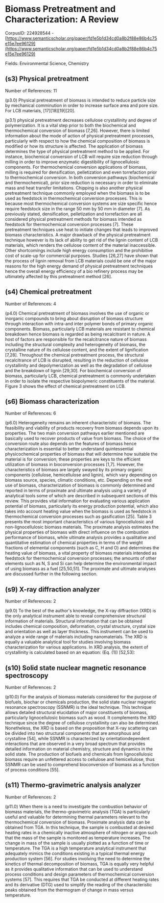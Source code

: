# Biomass Pretreatment and Characterization: A Review

CorpusID: 224928544 - [https://www.semanticscholar.org/paper/fd1e5b1d34cd0a8b2f88e86b4c75e15e7ee96129](https://www.semanticscholar.org/paper/fd1e5b1d34cd0a8b2f88e86b4c75e15e7ee96129)

Fields: Environmental Science, Chemistry

## (s3) Physical pretreatment
Number of References: 11

(p3.0) Physical pretreatment of biomass is intended to reduce particle size by mechanical comminution in order to increase surface area and pore size. For LCB materials,  [17][18][19][20].

(p3.1) physical pretreatment decreases cellulose crystallinity and degree of polymerization. It is a vital step prior to both the biochemical and thermochemical conversion of biomass [7,26]. However, there is limited information about the mode of action of physical pretreatment processes, particularly with respect to how the chemical composition of biomass is modified or how its structure is affected. The application of biomass determines the type of physical pretreatment method to be applied. For instance, biochemical conversion of LCB will require size reduction through milling in order to improve enzymatic digestibility of lignocellulosic components. For thermochemical conversion applications of biomass, milling is required for densification, pelletization and even torrefaction prior to thermochemical conversion. In both conversion pathways (biochemical and thermochemical), prior size reduction is necessary in order to eliminate mass and heat transfer limitations. Chipping is also another physical pretreatment technique commonly employed when the biomass is to be used as feedstock in thermochemical conversion processes. This is because most thermochemical conversion systems are size specific hence require feedstock size in the range 50 mm by 50 mm in diameter [7]. As previously stated, densification, pelletization and torrefaction are all considered physical pretreatment methods for biomass intended as feedstock for thermochemical conversion processes [7]. These pretreatment techniques use heat to initiate changes that leads to improved biomass characteristics. A major drawback of the physical pretreatment technique however is its lack of ability to get rid of the lignin content of LCB materials, which renders the cellulose content of the material inaccessible. Other shortcomings include high energy consumption and the prohibitive cost of scale-up for commercial purposes. Studies [26,27] have shown that the process of lignin removal from LCB materials could be one of the major reasons for the high energy demand of physical pretreatment techniques hence the overall energy efficiency of a bio refinery process may be ultimately affected by this pretreatment method [26].
## (s4) Chemical pretreatment
Number of References: 4

(p4.0) Chemical pretreatment of biomass involves the use of organic or inorganic compounds to bring about disruption of biomass structure through interaction with intra-and inter polymer bonds of primary organic components. Biomass, particularly LCB materials are resistant to chemical breakdown hence biomass is regarded as being recalcitrant in nature. A host of factors are responsible for the recalcitrance nature of biomass including the structural complexity and heterogeneity of biomass, the crystalline nature of its cellulose content, and the extent of lignification [7,28]. Throughout the chemical pretreatment process, the structural recalcitrance of LCB is disrupted, resulting in the reduction of cellulose crystallinity and depolymerization as well as the degradation of cellulose and the breakdown of lignin [29,30]. For biochemical conversion of biomass, particularly LCB, chemical pretreatment is commonly undertaken in order to isolate the respective biopolymeric constituents of the material. Figure 3 shows the effect of chemical pretreatment on LCB.
## (s6) Biomass characterization
Number of References: 6

(p6.0) Heterogeneity remains an inherent characteristic of biomass. The feasibility and viability of products recovery from biomass depends upon its properties. The two main conversion pathways earlier mentioned are basically used to recover products of value from biomass. The choice of the conversion route also depends on the features of biomass hence characterization is essential to better understand quintessential physicochemical properties of biomass that will determine how suitable the material is for conversion; these properties are keys to the efficient utilization of biomass in bioconversion processes [1,7]. However, the characteristics of biomass are largely swayed by its primary organic components (cellulose, hemicellulose and lignin), which vary depending on biomass source, species, climatic conditions, etc. Depending on the end use of biomass, characterization of biomass is commonly determined and reported in terms of proximate and ultimate analysis using a variety of analytical tools some of which are described in subsequent sections of this review. This provides vital information for evaluating various application potential of biomass, particularly its energy production potential, which also takes into account heating value when the biomass is used as feedstock in thermochemical conversion processes such as gasification [25]. Table 3 presents the most important characteristics of various lignocellulosic and non-lignocellulosic biomass materials. The proximate analysis estimates the physical properties of biomass with direct influence on the combustion performance of biomass, while ultimate analysis provides a qualitative and quantitative estimation of chemical properties in terms of the weight fractions of elemental components (such as C, H and O) and determines the heating value of biomass, a vital property of biomass materials intended as feedstock for thermochemical conversion processes; the amounts of other elements such as N, S and Si can help determine the environmental impact of using biomass as a fuel [25,50,51]. The proximate and ultimate analyses are discussed further in the following section.
## (s9) X-ray diffraction analyzer
Number of References: 2

(p9.0) To the best of the author's knowledge, the X-ray diffraction (XRD) is the only analytical instrument able to reveal comprehensive structural information of materials. Structural information that can be obtained includes chemical composition, deformation, crystal structure, crystal size and orientation as well as layer thickness. This instrument can be used to analyze a wide range of materials including nanomaterials. The XRD is equally a valuable analytical tool for studies involving biomass characterization for various applications. In XRD analysis, the extent of crystallinity is calculated based on an equation: (Eq. (1)) [52,53]:
## (s10) Solid state nuclear magnetic resonance spectroscopy
Number of References: 2

(p10.0) For the analysis of biomass materials considered for the purpose of biofuels, biochar or chemicals production, the solid state nuclear magnetic resonance spectroscopy (SSNMR) is the ideal technique. This technique allows detailed structural elucidation of major constituents of biomass, particularly lignocellulosic biomass such as wood. It complements the XRD technique since the degree of cellulose crystallinity can also be determined. Nonetheless, the XRD is based on the proposition that X-ray scattering can be divided into two structural components that are amorphous and crystalline [54], while SSNMR is characterized by orientationdependent interactions that are observed in a very broad spectrum that provides detailed information on material chemistry, structure and dynamics in the solid state. The production of biofuels and chemicals from lignocellulosic biomass require an unfettered access to cellulose and hemicellulose, thus SSNMR can be used to comprehend bioconversion of biomass as a function of process conditions [55].
## (s11) Thermo-gravimetric analysis analyzer
Number of References: 2

(p11.0) When there is a need to investigate the combustion behavior of biomass materials, the thermo-gravimetric analysis (TGA) is particularly useful and valuable for determining thermal parameters relevant to the thermochemical conversion of biomass. Proximate analysis data can be obtained from TGA. In this technique, the sample is combusted at desired heating rates in a chemically inactive atmosphere of nitrogen or argon such that the mass of the sample is monitored as temperature increases. The change in mass of the sample is usually plotted as a function of time or temperature. The TGA is a high temperature analytical instrument that adequately mimics the conditions existing in a typical thermal energy production system [56]. For studies involving the need to determine the kinetics of thermal decomposition of biomass, TGA is equally very helpful as it provides qualitative information that can be used to understand process conditions and design parameters of thermochemical conversion systems [57]. This requires that TGA be conducted at different heating rates and its derivative (DTG) used to simplify the reading of the characteristic peaks obtained from the thermogram of change in mass versus temperature.

